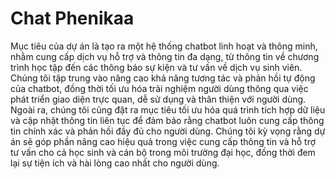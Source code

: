# Chat Phenikaa
Mục tiêu của dự án là tạo ra một hệ thống chatbot linh hoạt và thông minh, nhằm cung cấp dịch vụ hỗ trợ và thông tin đa dạng, từ thông tin về chương trình học tập đến các thông báo sự kiện và tư vấn về dịch vụ sinh viên. Chúng tôi tập trung vào nâng cao khả năng tương tác và phản hồi tự động của chatbot, đồng thời tối ưu hóa trải nghiệm người dùng thông qua việc phát triển giao diện trực quan, dễ sử dụng và thân thiện với người dùng. Ngoài ra, chúng tôi cũng đặt ra mục tiêu tối ưu hóa quá trình tích hợp dữ liệu và cập nhật thông tin liên tục để đảm bảo rằng chatbot luôn cung cấp thông tin chính xác và phản hồi đầy đủ cho người dùng. Chúng tôi kỳ vọng rằng dự án sẽ góp phần nâng cao hiệu quả trong việc cung cấp thông tin và hỗ trợ tư vấn cho cả học sinh và cán bộ trong môi trường đại học, đồng thời đem lại sự tiện ích và hài lòng cao nhất cho người dùng.
